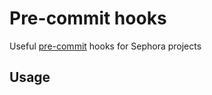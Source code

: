 # Pre-commit hooks

Useful [pre-commit](https://pre-commit.com) hooks for Sephora projects

## Usage


